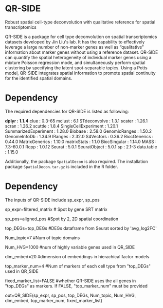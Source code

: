 # QR-SIDE
Robust spatial cell-type deconvolution with qualitative reference for spatial transcriptomics

QR-SIDE is a package for cell type deconvolution on spatial transcriptomics datasets developed by Jin Liu's lab. It has the capability to effectively leverage a large number of non-marker genes as well as “qualitative” information about marker genes without using a reference dataset. QR-SIDE can quantify the spatial heterogeneity of individual marker genes using a mixture Poisson regression mode, and simultaneously perform spatial clustering by specifying the latent spot-separable topics. Using a Potts model, QR-SIDE integrates spatial information to promote spatial continuity for the identified spatial domains. 

# Dependency
The required dependencies for QR-SIDE is listed as following:

**dplyr : 1.1.4** 
clue : 0.3-65 
mclust : 6.1 
STdeconvolve : 1.3.1 
scater : 1.26.1 
scran : 1.26.2 
scuttle : 1.8.4 
SingleCellExperiment : 1.20.1 
SummarizedExperiment : 1.28.0 
Biobase : 2.58.0 
GenomicRanges : 1.50.2 
GenomeInfoDb : 1.34.9 
IRanges : 2.32.0 
S4Vectors : 0.36.2 
BiocGenerics : 0.44.0 
MatrixGenerics : 1.10.0 
matrixStats : 1.1.0 
BiocSingular : 1.14.0 
MASS : 7.3-60.0.1 
Rcpp : 1.0.12 
Seurat : 5.0.1 
SeuratObject : 5.0.1 
sp : 2.1-3 
data.table : 1.15.0 

Additionally, the package `SpatialDecon` is also required. The installation package `SpatialDecon.tar.gz` is included in the R folder.

# Dependency
The inputs of QR-SIDE include sp_expr, sp_pos

sp_expr=filtered_matrix # Spot by gene SRT matrix

sp_pos=aligned_pos #Spot by 2, 2D spatial coordination

top_DEGs=top_DEGs #DEGs dataframe from Seurat sorted by 'avg_log2FC'

Num_topic=7 #Num of topic domains

Num_HVG=1000 #num of highly variable genes used in QR_SIDE

dim_embed=20 #dimension of embeddings in hierachical factor models

top_marker_num=4 #Num of markers of each cell type from "top_DEGs" used in QR_SIDE 

fixed_marker_list=FALSE #whether QR-SIDE uses the all genes in "top_DEGs" as markers. If FALSE, "top_marker_num" must be provided

out=QR_SIDE(sp_expr, sp_pos, top_DEGs, Num_topic, Num_HVG, dim_embed, top_marker_num, fixed_marker_list)
